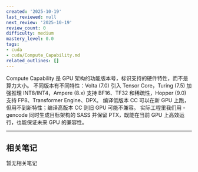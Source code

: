 ```yaml
---
created: '2025-10-19'
last_reviewed: null
next_review: '2025-10-19'
review_count: 0
difficulty: medium
mastery_level: 0.0
tags:
- cuda
- cuda/Compute_Capability.md
related_outlines: []
---
```

Compute Capability 是 GPU 架构的功能版本号，标识支持的硬件特性，而不是算力大小。
不同版本有不同特性：Volta (7.0) 引入 Tensor Core，Turing (7.5) 加强推理 INT8/INT4，Ampere (8.x) 支持 BF16、TF32 和稀疏性，Hopper (9.0) 支持 FP8、Transformer Engine、DPX。
编译低版本 CC 可以在新 GPU 上跑，但用不到新特性；编译高版本 CC 则旧 GPU 可能不兼容。
实际工程里我们用 -gencode 同时生成目标架构的 SASS 并保留 PTX，既能在当前 GPU 上高效运行，也能保证未来 GPU 的兼容性。

---

## 相关笔记
<!-- 自动生成 -->

暂无相关笔记

